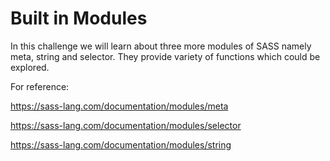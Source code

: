 # Built in Modules

In this challenge we will learn about three more modules of SASS namely meta, string and selector.
They provide variety of functions which could be explored.

For reference:

https://sass-lang.com/documentation/modules/meta

https://sass-lang.com/documentation/modules/selector

https://sass-lang.com/documentation/modules/string
